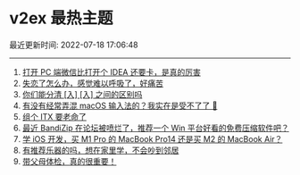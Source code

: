 # v2ex 最热主题

最近更新时间: 2022-07-18 17:06:48

--- 
1. [打开 PC 端微信比打开个 IDEA 还要卡，是真的厉害](https://www.v2ex.com/t/866882) 
2. [失恋了怎么办，感觉难以呼吸了，好痛苦](https://www.v2ex.com/t/866898) 
3. [你们能分清 [入] [⼊] 之间的区别吗](https://www.v2ex.com/t/866890) 
4. [有没有经常弄混 macOS 输入法的？我实在是受不了了 😤](https://www.v2ex.com/t/866880) 
5. [组个 ITX 要老命了](https://www.v2ex.com/t/866912) 
6. [最近 BandiZip 在论坛被喷烂了，推荐一个 Win 平台好看的免费压缩软件吧？](https://www.v2ex.com/t/866925) 
7. [学 iOS 开发，买 M1 Pro 的 MacBook Pro14 还是买 M2 的 MacBook Air？](https://www.v2ex.com/t/866938) 
8. [有推荐乐器的吗，想在家里学，不会吵到邻居](https://www.v2ex.com/t/866915) 
9. [带父母体检，真的很重要！](https://www.v2ex.com/t/866928) 

